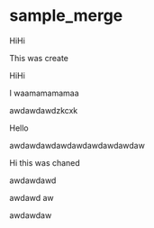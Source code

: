 # sample_merge



HiHi

This was create













HiHi


I waamamamamaa



awdawdawdzkcxk


Hello



awdawdawdawdawdawdawdawdaw










Hi this was chaned


awdawdawd

awdawd
aw



awdawdaw
